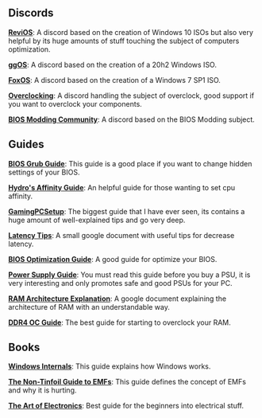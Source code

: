 ## Discords
**[ReviOS](https://discord.gg/962y4pU)**: A discord based on the creation of Windows 10 ISOs but also very helpful by its huge amounts of stuff touching the subject of computers optimization.

**[ggOS](https://discord.io/ggos)**:  A discord based on the creation of a 20h2 Windows ISO.

**[FoxOS](https://discord.io/FoxOS)**: A discord based on the creation of a Windows 7 SP1 ISO.

**[Overclocking](https://discord.gg/XkSBA9mJxd)**: A discord handling the subject of overclock, good support if you want to overclock your components.

**[BIOS Modding Community](https://discord.gg/CVW9fKY833)**: A discord based on the BIOS Modding subject.

## Guides
**[BIOS Grub Guide](https://docs.google.com/document/d/12jbJZ20F63GpU05VYwjrfzdbNKsaxGp-5IDqgJYE1-I/)**: This guide is a good place if you want to change hidden settings of your BIOS.

**[Hydro's Affinity Guide](https://docs.google.com/document/d/1rBjDc6rs9xClXBvmknqmoiCq7T7MXB1pvLoT3FkySJs/)**: An helpful guide for those wanting  to set cpu affinity.

**[GamingPCSetup](https://github.com/djdallmann/GamingPCSetup/)**: The biggest guide that I have ever seen, its contains a huge amount of well-explained tips and go very deep.

**[Latency Tips](https://docs.google.com/document/d/1eMzNbZ_z8gFmHbshiIYar9iaW0nLOnYhYxWtaZXDThc)**: A small google document with useful tips for decrease latency.

**[BIOS Optimization Guide](https://www.overclock.net/threads/gaming-and-mouse-response-bios-optimization-guide-for-modern-pc-hardware.1433882/)**: A good guide for optimize your BIOS.

**[Power Supply Guide](https://docs.google.com/spreadsheets/d/1_GMev0EwK37J3zZL98zIqF-OSBuHlFEHmrc_SPuYsjs/view#gid=853230298)**: You must read this guide before you buy a PSU, it is very interesting and only promotes safe and good PSUs for your PC.

**[RAM Architecture Explanation](https://docs.google.com/document/d/1HMGW702QRb5pusM-Q6vhhW9f4be3ppEbUyZAM-T2J7A/)**: A google document explaining the architecture of RAM with an understandable way.

**[DDR4 OC Guide](https://github.com/integralfx/MemTestHelper/blob/master/DDR4%20OC%20Guide.md)**: The best guide for starting to overclock your RAM.

## Books
**[Windows Internals](http://index-of.es/Varios-2/Windows%20System%20Internals%20Part%201.pdf)**: This guide explains how Windows works.

**[The Non-Tinfoil Guide to EMFs](https://gofile.io/d/Ij7ff4)**: This guide defines the concept of EMFs and why it is hurting.

**[The Art of Electronics](https://gofile.io/d/UDHM3f)**: Best guide for the beginners into electrical stuff.
